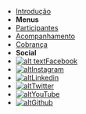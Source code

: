 - [Introdução](introducao.md)
- **Menus**
- [Participantes](participantes.md)
- [Acompanhamento](acompanhamento.md)
- [Cobrança](cobranca.md)
- **Social**
- [![alt text](https://icongram.jgog.in/simple/facebook.svg?colored&size=16)Facebook](http://facebook.com)
- [![alt](https://icongram.jgog.in/simple/instagram.svg?colored&size=16)Instagram](http://instagram.com)
- [![alt](https://icongram.jgog.in/simple/linkedin.svg?colored&size=16)Linkedin](http://linkedin.com)
- [![alt](https://icongram.jgog.in/simple/twitter.svg?colored&size=16)Twitter](http://twitter.com)
- [![alt](https://icongram.jgog.in/simple/youtube.svg?colored&size=16)YouTube](http://youtube.com)
- [![alt](https://icongram.jgog.in/simple/github.svg?colored&size=16)Github](http://github.com)